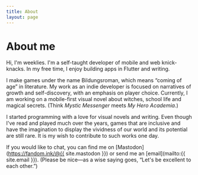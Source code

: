 ```yaml
---
title: About
layout: page
---
```


# About me

Hi, I'm weeklies. I'm a self-taught developer of mobile and web knick-knacks. In my free time, I enjoy building apps in Flutter and writing.

I make games under the name Bildungsroman, which means “coming of age” in literature. My work as an indie developer is focused on narratives of growth and self-discovery, with an emphasis on player choice. Currently, I am working on a mobile-first visual novel about witches, school life and magical secrets. (Think _Mystic Messenger_ meets _My Hero Academia._)

I started programming with a love for visual novels and writing. Even though I've read and played much over the years, games that are inclusive and have the imagination to display the vividness of our world and its potential are still rare. It is my wish to contribute to such works one day.

If you would like to chat, you can find me on [Mastodon](https://fandom.ink/@{{ site.mastodon }}) or send me an [email](mailto:{{ site.email }}). (Please be nice—as a wise saying goes, “Let's be excellent to each other.”)
